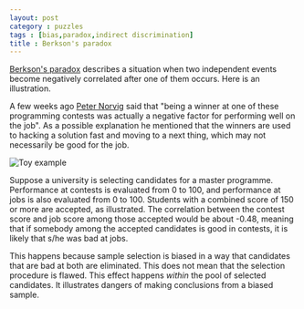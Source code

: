 ```yaml
---
layout: post
category : puzzles
tags : [bias,paradox,indirect discrimination]
title : Berkson's paradox
---
```


[Berkson's paradox](http://en.wikipedia.org/wiki/Berkson%27s_paradox) describes a situation when two independent events become negatively correlated after one of them occurs. Here is an illustration.  

A few weeks ago [Peter Norvig](https://youtu.be/DdmyUZCl75s) said that "being a winner at one of these programming contests was actually a negative factor for performing well on the job". As a possible explanation he mentioned that the winners are used to hacking a solution fast and moving to a next thing, which may not necessarily be good for the job. 

![Toy example](http://zliobaite.github.io/assets/fig_Berksons.png)

Suppose a university is selecting candidates for a master programme. Performance at contests is evaluated from 0 to 100, and performance at jobs is also evaluated from 0 to 100. Students with a combined score of 150 or more are accepted, as illustrated. The correlation between the contest score and job score among those accepted would be about -0.48, meaning that if somebody among the accepted candidates is good in contests, it is likely that s/he was bad at jobs. 

This happens because sample selection is biased in a way that candidates that are bad at both are eliminated. This does not mean that the selection procedure is flawed. This effect happens *within* the pool of selected candidates. It illustrates dangers of making conclusions from a biased sample.





